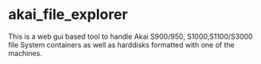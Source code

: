 # akai_file_explorer
This is a web gui based tool to handle Akai S900/950, S1000,S1100/S3000 file System containers as well as harddisks formatted with one of the machines.
